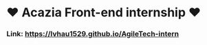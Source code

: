 <h1> ♥️ Acazia Front-end internship ♥️ </h1>
<h3>Link: <a href="https://lvhau1529.github.io/acazia-inter/acazia" target="_blank">https://lvhau1529.github.io/AgileTech-intern
</a></h3>
